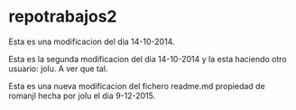 repotrabajos2
=============
Esta es una modificacion del dia 14-10-2014.

Esta es la segunda modificacion del dia 14-10-2014 y 
la esta haciendo otro usuario: jolu. A ver que tal.

Esta es una nueva modificacion del fichero readme.md 
propiedad de romanjl hecha por jolu el dia 9-12-2015.
